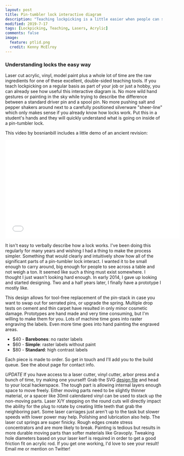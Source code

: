```yaml
---
layout: post
title: Pin-tumbler lock interactive diagram
description: "Teaching lockpicking is a little easier when people can see how the internal mechanism functions."
modified: 2019-7-17
tags: [Lockpicking, Teaching, Lasers, Acrylic]
comments: false
image:
  feature: ptlid.png
  credit: Kenny McElroy
---
```


### Understanding locks the easy way

Laser cut acrylic, vinyl, model paint plus a whole lot of time are the raw ingredients for one of these excellent, double-sided teaching tools.  If you teach lockpicking on a regular basis as part of your job or just a hobby, you can already see how useful this interactive diagram is.  No more wild hand gestures or painting in the sky while trying to describe the difference between a standard driver pin and a spool pin.  No more pushing salt and pepper shakers around next to a carefully positioned silverware "sheer-line" which only makes sense if you already know how locks work.  Put this in a student's hands and they will quickly understand what is going on inside of a pin-tumbler lock.

This video by bosnianbill includes a little demo of an ancient revision:

<iframe width="560" height="315" src="//www.youtube.com/embed/zeLNr9X8WXY" frameborder="0"> </iframe>

It isn't easy to verbally describe how a lock works.  I've been doing this regularly for many years and wishing I had a thing to make the process simpler.  Something that would clearly and intuitively show how all of the significant parts of a pin-tumbler lock interact.  I wanted it to be small enough to carry around, big enough for people to see across a table and not weigh a ton.  It seemed like such a thing must exist somewhere.  I thought I just wasn't looking hard enough.  In early 2014, I gave up looking and started designing.  Two and a half years later, I finally have a prototype I mostly like.

This design allows for tool-free replacement of the pin-stack in case you want to swap out for serrated pins, or upgrade the spring.  Multiple drop tests on cement and thin carpet have resulted in only minor cosmetic damage.  Prototypes are hand made and very time consuming, but I'm willing to make them for you.  Lots of machine time goes into raster engraving the labels.  Even more time goes into hand painting the engraved areas.

* $40 - **Barebones**: no raster labels
* $60 - **Simple**: raster labels without paint
* $80 - **Standard**: high contrast labels

<!-- <form target="paypal" action="https://www.paypal.com/cgi-bin/webscr" method="post">
<input type="hidden" name="cmd" value="_s-xclick">
<input type="hidden" name="hosted_button_id" value="E9ECV9AE4DGMC">
<table>
<tr><td><input type="hidden" name="on0" value="Style">Select your style:</td></tr><tr><td><select name="os0">
	<option value="Standard">Standard $80.00 USD</option>
	<option value="Simple">Simple $60.00 USD</option>
	<option value="Barebones">Barebones $40.00 USD</option>
</select> </td></tr>
</table>
<input type="hidden" name="currency_code" value="USD">
<input type="image" src="https://www.paypalobjects.com/en_US/i/btn/btn_cart_LG.gif" border="0" name="submit" alt="PayPal - The safer, easier way to pay online!">
<img alt="" border="0" src="https://www.paypalobjects.com/en_US/i/scr/pixel.gif" width="1" height="1">
</form> -->

Each piece is made to order.  So get in touch and I'll add you to the build queue.  See the about page for contact info.

*UPDATE* If you have access to a laser cutter, vinyl cutter, arbor press and a bunch of time, try making one yourself!  Grab the SVG [design file](https://gist.github.com/aSmig/7c7f041645fce6de6d118c4225ce1e73/raw/d9025a921f845c149a8a8ddf309a97a1e1f41e5e/PTLID.svg) and head to your local hackerspace.  The tough part is allowing internal layers enough space to move freely.  Either moving parts need to be slightly thinner material, or a spacer like 30mil calendared vinyl can be used to stack up the non-moving parts.  Laser X/Y stepping on the round cuts will directly impact the ability for the plug to rotate by creating little teeth that grab the neighboring part.  Some laser carriages just aren't up to the task but slower speeds with lower power may help.  Polishing and lubrication also help.  The laser cut springs are super finicky.  Rough edges create stress concentrators and are more likely to break.  Painting is tedious but results in more durable moving parts than softer materials like Gravoply.  Tweaking hole diameters based on your laser kerf is required in order to get a good friction fit on acrylic rod.  If you get one working, I'd love to see your result!  Email me or mention on Twitter!

